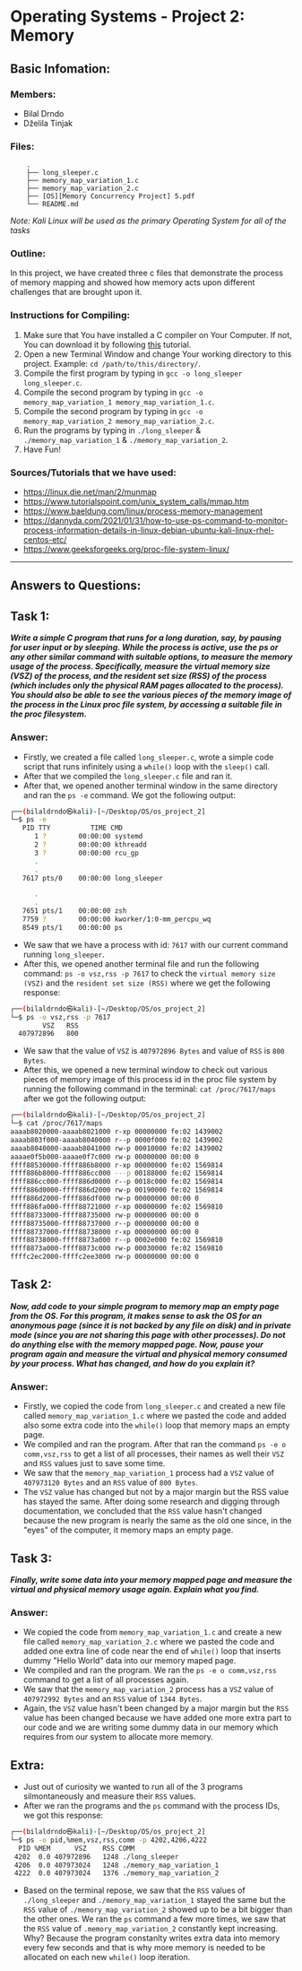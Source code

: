 # Operating Systems - Project 2: Memory

## Basic Infomation:

### Members:
- Bilal Drndo
- Dželila Tinjak

### Files:
```
    .
    ├── long_sleeper.c         
    ├── memory_map_variation_1.c               
    ├── memory_map_variation_2.c
    ├── [OS][Memory Concurrency Project] 5.pdf
    └── README.md
```

*Note: Kali Linux will be used as the primary Operating System for all of the tasks*

### Outline:
In this project, we have created three c files that demonstrate the process of memory mapping and showed how memory acts upon different challenges that are brought upon it.

### Instructions for Compiling:
1. Make sure that You have installed a C compiler on Your Computer. If not, You can download it by following [this](https://itsourcecode.com/c-tuts/environment-setup-in-c-programming-language/) tutorial.
2. Open a new Terminal Window and change Your working directory to this project. Example: `cd /path/to/this/directory/`.
3. Compile the first program by typing in `gcc -o long_sleeper long_sleeper.c`.
4. Compile the second program by typing in `gcc -o memory_map_variation_1 memory_map_variation_1.c`.
5. Compile the second program by typing in `gcc -o memory_map_variation_2 memory_map_variation_2.c`.
4. Run the programs by typing in `./long_sleeper` & `./memory_map_variation_1` & `./memory_map_variation_2`.
5. Have Fun!

### Sources/Tutorials that we have used:
- https://linux.die.net/man/2/munmap
- https://www.tutorialspoint.com/unix_system_calls/mmap.htm
- https://www.baeldung.com/linux/process-memory-management
- https://dannyda.com/2021/01/31/how-to-use-ps-command-to-monitor-process-information-details-in-linux-debian-ubuntu-kali-linux-rhel-centos-etc/
- https://www.geeksforgeeks.org/proc-file-system-linux/

---

## Answers to Questions:

## Task 1:
***Write a simple C program that runs for a long duration, say, by pausing for user input or by sleeping. While the process is active, use the ps or any other similar command with suitable options, to measure the memory usage of the process. Specifically, measure the virtual memory size (VSZ) of the process, and the resident set size (RSS) of the process (which includes only the physical RAM pages allocated to the process). You should also be able to see the various pieces of the memory image of the process in the Linux proc file system, by accessing a suitable file in the proc filesystem.***

### Answer:
- Firstly, we created a file called `long_sleeper.c`, wrote a simple code script that runs infinitely using a `while()` loop with the `sleep()` call.
- After that we compiled the `long_sleeper.c` file and ran it.
- After that, we opened another terminal window in the same directory and ran the `ps -e` command. We got the following output:
```bash
┌──(bilaldrndo㉿kali)-[~/Desktop/OS/os_project_2]
└─$ ps -e
   PID TTY          TIME CMD
      1 ?        00:00:00 systemd
      2 ?        00:00:00 kthreadd
      3 ?        00:00:00 rcu_gp
      .
      .
   7617 pts/0    00:00:00 long_sleeper

      .
      .
   7651 pts/1    00:00:00 zsh
   7759 ?        00:00:00 kworker/1:0-mm_percpu_wq
   8549 pts/1    00:00:00 ps
```
- We saw that we have a process with id: `7617` with our current command running `long_sleeper`.
- After this, we opened another terminal file and run the following command: `ps -o vsz,rss -p 7617` to check the `virtual memory size (VSZ)` and the `resident set size (RSS)` where we get the following response:
```bash
┌──(bilaldrndo㉿kali)-[~/Desktop/OS/os_project_2]
└─$ ps -o vsz,rss -p 7617
        VSZ   RSS
  407972896   800
```
- We saw that the value of `VSZ` is `407972896 Bytes` and value of `RSS` is `800 Bytes`.
- After this, we opened a new terminal window to check out various pieces of memory image of this process id in the proc file system by running the following command in the terminal: `cat /proc/7617/maps` after we got the following output:
```bash
┌──(bilaldrndo㉿kali)-[~/Desktop/OS/os_project_2]
└─$ cat /proc/7617/maps
aaaab8020000-aaaab8021000 r-xp 00000000 fe:02 1439002                    /home/bilaldrndo/Desktop/OS/os_project_2/long_sleeper
aaaab803f000-aaaab8040000 r--p 0000f000 fe:02 1439002                    /home/bilaldrndo/Desktop/OS/os_project_2/long_sleeper
aaaab8040000-aaaab8041000 rw-p 00010000 fe:02 1439002                    /home/bilaldrndo/Desktop/OS/os_project_2/long_sleeper
aaaae0f5b000-aaaae0f7c000 rw-p 00000000 00:00 0                          [heap]
ffff88530000-ffff886b8000 r-xp 00000000 fe:02 1569814                    /usr/lib/aarch64-linux-gnu/libc.so.6
ffff886b8000-ffff886cc000 ---p 00188000 fe:02 1569814                    /usr/lib/aarch64-linux-gnu/libc.so.6
ffff886cc000-ffff886d0000 r--p 0018c000 fe:02 1569814                    /usr/lib/aarch64-linux-gnu/libc.so.6
ffff886d0000-ffff886d2000 rw-p 00190000 fe:02 1569814                    /usr/lib/aarch64-linux-gnu/libc.so.6
ffff886d2000-ffff886df000 rw-p 00000000 00:00 0 
ffff886fa000-ffff88721000 r-xp 00000000 fe:02 1569810                    /usr/lib/aarch64-linux-gnu/ld-linux-aarch64.so.1
ffff88733000-ffff88735000 rw-p 00000000 00:00 0 
ffff88735000-ffff88737000 r--p 00000000 00:00 0                          [vvar]
ffff88737000-ffff88738000 r-xp 00000000 00:00 0                          [vdso]
ffff88738000-ffff8873a000 r--p 0002e000 fe:02 1569810                    /usr/lib/aarch64-linux-gnu/ld-linux-aarch64.so.1
ffff8873a000-ffff8873c000 rw-p 00030000 fe:02 1569810                    /usr/lib/aarch64-linux-gnu/ld-linux-aarch64.so.1
ffffc2ec2000-ffffc2ee3000 rw-p 00000000 00:00 0                          [stack]
```

## Task 2:
***Now, add code to your simple program to memory map an empty page from the OS. For this program, it makes sense to ask the OS for an anonymous page (since it is not backed by any file on disk) and in private mode (since you are not sharing this page with other processes). Do not do anything else with the memory mapped page. Now, pause your program again and measure the virtual and physical memory consumed by your process. What has changed, and how do you explain it?***

### Answer:
- Firstly, we copied the code from `long_sleeper.c` and created a new file called `memory_map_variation_1.c` where we pasted the code and added also some extra code into the `while()` loop that memory maps an empty page. 
- We compiled and ran the program. After that ran the command `ps -e o comm,vsz,rss` to get a list of all processes, their names as well their `VSZ` and `RSS` values just to save some time.
- We saw that the `memory_map_variation_1` process had a `VSZ` value of `407973120 Bytes` and an `RSS` value of `800 Bytes`. 
- The `VSZ` value has changed but not by a major margin but the RSS value has stayed the same. After doing some research  and digging through documentation, we concluded that the `RSS` value hasn't changed because the new program is nearly the same as the old one since, in the "eyes" of the computer, it memory maps an empty page.

## Task 3:
***Finally, write some data into your memory mapped page and measure the virtual and physical memory usage again. Explain what you find.***

### Answer:
- We copied the code from `memory_map_variation_1.c` and create a new file called `memory_map_variation_2.c` where we pasted the code and added one extra line of code near the end of `while()` loop that inserts dummy "Hello World" data into our memory maped page.
- We compiled and ran the program. We ran the `ps -e o comm,vsz,rss` command to get a list of all processes again.
- We saw that the `memory_map_variation_2` process has a `VSZ` value of `407972992 Bytes` and an `RSS` value of `1344 Bytes`. 
- Again, the `VSZ` value hasn't been changed by a major margin but the `RSS` value has been changed because we have added one more extra part to our code and we are writing some dummy data in our memory which requires from our system to allocate more memory.

## Extra:
- Just out of curiosity we wanted to run all of the 3 programs silmontaneously and measure their `RSS` values. 
- After we ran the programs and the `ps` command with the process IDs, we got this response:
```bash
┌──(bilaldrndo㉿kali)-[~/Desktop/OS/os_project_2]
└─$ ps -o pid,%mem,vsz,rss,comm -p 4202,4206,4222
  PID %MEM      VSZ    RSS COMM
 4202  0.0 407972896   1248 ./long_sleeper
 4206  0.0 407973024   1248 ./memory_map_variation_1
 4222  0.0 407973024   1376 ./memory_map_variation_2
``` 
- Based on the terminal repose, we saw that the `RSS` values of `./long_sleeper` and `./memory_map_variation_1` stayed the same but the `RSS` value of `./memory_map_variation_2` showed up to be a bit bigger than the other ones. We ran the `ps` command a few more times, we saw that the `RSS` value of `.memory_map_variation_2` constantly kept increasing. Why? Because the program constanlty writes extra data into memory every few seconds and that is why more memory is needed to be allocated on each new `while()` loop iteration.